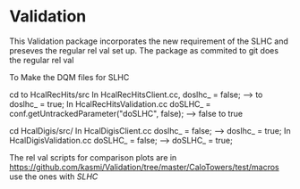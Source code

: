 Validation
==========
This Validation package incorporates the new requirement of the SLHC and preseves the regular rel val set up. 
The package as commited to git does the regular rel val


To Make the DQM files for SLHC  

cd to  HcalRecHits/src
In  HcalRecHitsClient.cc, 
 doslhc_  = false; --> to doslhc_  = true;
In HcalRecHitsValidation.cc
 doSLHC_ = conf.getUntrackedParameter<bool>("doSLHC", false); --> false to true


cd HcalDigis/src/
In HcalDigisClient.cc
doslhc_  = false; -->  doslhc_  = true;
In HcalDigisValidation.cc
 doSLHC_ = false; --> doSLHC_ = true;


The rel val scripts for comparison plots are in 
https://github.com/kasmi/Validation/tree/master/CaloTowers/test/macros
use the ones with *SLHC* 
